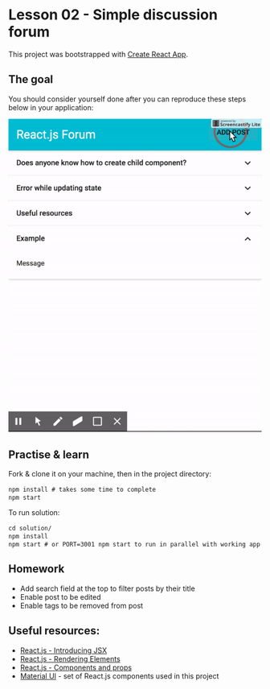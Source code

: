 # Lesson 02 - Simple discussion forum

This project was bootstrapped with [Create React App](https://github.com/facebookincubator/create-react-app).

## The goal

You should consider yourself done after you can reproduce these steps below in your application:

![Function scope](/assets/img/02_lesson_result.gif)

## Practise & learn

Fork & clone it on your machine, then in the project directory:

```
npm install # takes some time to complete
npm start
```

To run solution:

```
cd solution/
npm install
npm start # or PORT=3001 npm start to run in parallel with working app
```

## Homework

- Add search field at the top to filter posts by their title
- Enable post to be edited
- Enable tags to be removed from post

## Useful resources:

- [React.js - Introducing JSX](https://facebook.github.io/react/docs/introducing-jsx.html)
- [React.js - Rendering Elements](https://facebook.github.io/react/docs/rendering-elements.html)
- [React.js - Components and props](https://facebook.github.io/react/docs/components-and-props.html)
- [Material UI](http://www.material-ui.com/#/) - set of React.js components used in this project 
